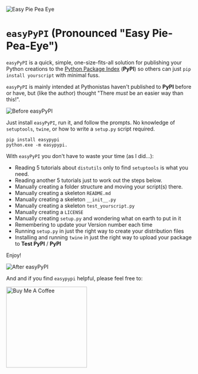 ![Easy Pie Pea Eye](https://github.com/PFython/easypypi/blob/main/easypypi.png?raw=true)
# `easyPyPI` (Pronounced "Easy Pie-Pea-Eye")
`easyPyPI` is a quick, simple, one-size-fits-all solution for publishing your Python creations to the [Python Package Index](https://pypi.org/) (**PyPI**) so others can just `pip install yourscript` with minimal fuss.

`easyPyPI` is mainly intended at Pythonistas haven't published to **PyPI** before or have, but (like the author) thought "There *must* be an easier way than this!".

![Before easyPyPI](https://media.giphy.com/media/XIqCQx02E1U9W/giphy.gif)

Just install `easyPyPI`, run it, and follow the prompts.  No knowledge of `setuptools`, `twine`, or how to write a `setup.py` script required.

    pip install easypypi
    python.exe -m easypypi.

With `easyPyPI` you don't have to waste your time (as I did...):

- Reading 5 tutorials about `distutils` only to find `setuptools` is what you need.
- Reading another 5 tutorials just to work out the steps below.
- Manually creating a folder structure and moving your script(s) there.
- Manually creating a skeleton `README.md`
- Manually creating a skeleton `__init__.py`
- Manually creating a skeleton `test_yourscript.py`
- Manually creating a `LICENSE`
- Manually creating `setup.py` and wondering what on earth to put in it
- Remembering to update your Version number each time
- Running `setup.py` in just the right way to create your distribution files
- Installing and running `twine` in just the right way to upload your package to **Test PyPI** / **PyPI**

Enjoy!


![After easyPyPI](https://media.giphy.com/media/Nw8z2olm0nGHC/giphy.gif)


And and if you find `easypypi` helpful, please feel free to:

<a href="https://www.buymeacoffee.com/pfython" target="_blank"><img src="https://cdn.buymeacoffee.com/buttons/v2/arial-yellow.png" alt="Buy Me A Coffee" width="217px" ></a>


